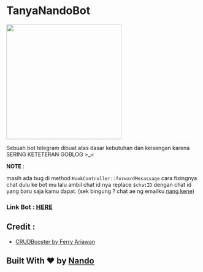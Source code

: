 # TanyaNandoBot
<img src="https://www.freevector.com/uploads/vector/preview/15637/FreeVector-Man-With-Question-Mark.jpg" width="300px">

Sebuah bot telegram dibuat atas dasar kebutuhan dan keisengan karena SERING KETETERAN GOBLOG >_<

**NOTE** : 

masih ada bug di method `HookController::forwardMesassage` cara fixingnya chat dulu ke bot mu lalu ambil chat id nya replace `$chatID` dengan chat id yang baru saja kamu dapat. (sek bingung ? chat ae ng emailku [nang kene](mail:0x3a3a3a@gmail.com))

### Link Bot : [HERE](https://t.me/tanyanandobot)

## Credit : 
- [CRUDBooster by Ferry Ariawan](https://github.com/crocodic-studio/crudbooster)

## Built With :heart: by [Nando](https://github.com/robyfirnandoyusuf)